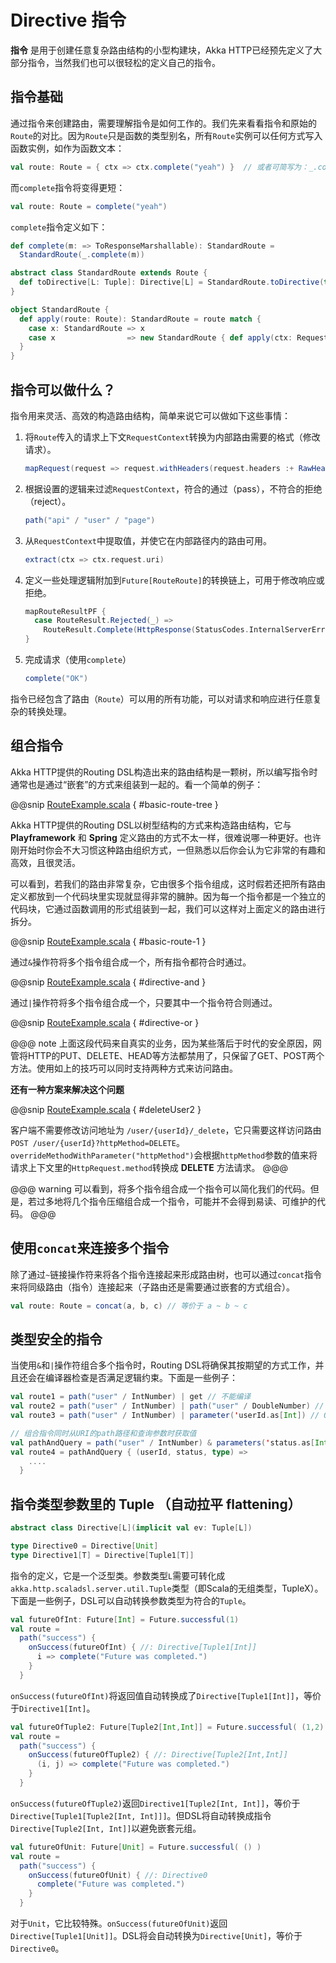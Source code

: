 # Directive 指令

**指令** 是用于创建任意复杂路由结构的小型构建块，Akka HTTP已经预先定义了大部分指令，当然我们也可以很轻松的定义自己的指令。

## 指令基础

通过指令来创建路由，需要理解指令是如何工作的。我们先来看看指令和原始的`Route`的对比。因为`Route`只是函数的类型别名，所有`Route`实例可以任何方式写入函数实例，如作为函数文本：

```scala
val route: Route = { ctx => ctx.complete("yeah") }  // 或者可简写为：_.complete("yeah")
```

而`complete`指令将变得更短：

```scala
val route: Route = complete("yeah")
```

`complete`指令定义如下：

```scala
def complete(m: => ToResponseMarshallable): StandardRoute =
  StandardRoute(_.complete(m))

abstract class StandardRoute extends Route {
  def toDirective[L: Tuple]: Directive[L] = StandardRoute.toDirective(this)
}

object StandardRoute {
  def apply(route: Route): StandardRoute = route match {
    case x: StandardRoute => x
    case x                => new StandardRoute { def apply(ctx: RequestContext) = x(ctx) }
  }
}
```

## 指令可以做什么？

指令用来灵活、高效的构造路由结构，简单来说它可以做如下这些事情：

1. 将`Route`传入的请求上下文`RequestContext`转换为内部路由需要的格式（修改请求）。
    ```scala
    mapRequest(request => request.withHeaders(request.headers :+ RawHeader("custom-key", "custom-value")))
    ```
2. 根据设置的逻辑来过滤`RequestContext`，符合的通过（pass），不符合的拒绝（reject）。
    ```scala
    path("api" / "user" / "page")
    ```
3. 从`RequestContext`中提取值，并使它在内部路径内的路由可用。
    ```scala
    extract(ctx => ctx.request.uri)
    ```
4. 定义一些处理逻辑附加到`Future[RouteRoute]`的转换链上，可用于修改响应或拒绝。
    ```scala
    mapRouteResultPF {
      case RouteResult.Rejected(_) =>
        RouteResult.Complete(HttpResponse(StatusCodes.InternalServerError))
    }
    ```
5. 完成请求（使用`complete`）
    ```scala
    complete("OK")
    ```

指令已经包含了路由（`Route`）可以用的所有功能，可以对请求和响应进行任意复杂的转换处理。

## 组合指令

Akka HTTP提供的Routing DSL构造出来的路由结构是一颗树，所以编写指令时通常也是通过“嵌套”的方式来组装到一起的。看一个简单的例子：

@@snip [RouteExample.scala](../../scala/book/example/route/RouteExample.scala) { #basic-route-tree }

Akka HTTP提供的Routing DSL以树型结构的方式来构造路由结构，它与 **Playframework** 和 **Spring** 定义路由的方式不太一样，很难说哪一种更好。也许刚开始时你会不大习惯这种路由组织方式，一但熟悉以后你会认为它非常的有趣和高效，且很灵活。

可以看到，若我们的路由非常复杂，它由很多个指令组成，这时假若还把所有路由定义都放到一个代码块里实现就显得非常的臃肿。因为每一个指令都是一个独立的代码块，它通过函数调用的形式组装到一起，我们可以这样对上面定义的路由进行拆分。

@@snip [RouteExample.scala](../../scala/book/example/route/RouteExample.scala) { #basic-route-1 }

通过`&`操作符将多个指令组合成一个，所有指令都符合时通过。

@@snip [RouteExample.scala](../../scala/book/example/route/RouteExample.scala) { #directive-and }

通过`|`操作符将多个指令组合成一个，只要其中一个指令符合则通过。

@@snip [RouteExample.scala](../../scala/book/example/route/RouteExample.scala) { #directive-or }

@@@ note
上面这段代码来自真实的业务，因为某些落后于时代的安全原因，网管将HTTP的PUT、DELETE、HEAD等方法都禁用了，只保留了GET、POST两个方法。使用如上的技巧可以同时支持两种方式来访问路由。

**还有一种方案来解决这个问题**

@@snip [RouteExample.scala](../../scala/book/example/route/RouteExample.scala) { #deleteUser2 }

客户端不需要修改访问地址为 `/user/{userId}/_delete`，它只需要这样访问路由 `POST /user/{userId}?httpMethod=DELETE`。`overrideMethodWithParameter("httpMethod")`会根据`httpMethod`参数的值来将请求上下文里的`HttpRequest.method`转换成 **DELETE** 方法请求。
@@@

@@@ warning
可以看到，将多个指令组合成一个指令可以简化我们的代码。但是，若过多地将几个指令压缩组合成一个指令，可能并不会得到易读、可维护的代码。
@@@

## 使用`concat`来连接多个指令

除了通过`~`链接操作符来将各个指令连接起来形成路由树，也可以通过`concat`指令来将同级路由（指令）连接起来（子路由还是需要通过嵌套的方式组合）。
```scala
val route: Route = concat(a, b, c) // 等价于 a ~ b ~ c
```

## 类型安全的指令

当使用`&`和`|`操作符组合多个指令时，Routing DSL将确保其按期望的方式工作，并且还会在编译器检查是否满足逻辑约束。下面是一些例子：

```scala
val route1 = path("user" / IntNumber) | get // 不能编译
val route2 = path("user" / IntNumber) | path("user" / DoubleNumber) // 不能编译
val route3 = path("user" / IntNumber) | parameter('userId.as[Int]) // OK

// 组合指令同时从URI的path路径和查询参数时获取值
val pathAndQuery = path("user" / IntNumber) & parameters('status.as[Int], 'type.as[Int])
val route4 = pathAndQuery { (userId, status, type) =>
    ....
  }
```

## 指令类型参数里的 Tuple （自动拉平 flattening）

```scala
abstract class Directive[L](implicit val ev: Tuple[L])

type Directive0 = Directive[Unit]
type Directive1[T] = Directive[Tuple1[T]]
```

指令的定义，它是一个泛型类。参数类型`L`需要可转化成`akka.http.scaladsl.server.util.Tuple`类型（即Scala的无组类型，TupleX）。下面是一些例子，DSL可以自动转换参数类型为符合的`Tuple`。

```scala
val futureOfInt: Future[Int] = Future.successful(1)
val route =
  path("success") {
    onSuccess(futureOfInt) { //: Directive[Tuple1[Int]]
      i => complete("Future was completed.")
    }
  }
```

`onSuccess(futureOfInt)`将返回值自动转换成了`Directive[Tuple1[Int]]`，等价于`Directive1[Int]`。

```scala
val futureOfTuple2: Future[Tuple2[Int,Int]] = Future.successful( (1,2) )
val route =
  path("success") {
    onSuccess(futureOfTuple2) { //: Directive[Tuple2[Int,Int]]
      (i, j) => complete("Future was completed.")
    }
  }
```

`onSuccess(futureOfTuple2)`返回`Directive1[Tuple2[Int, Int]]`，等价于`Directive[Tuple1[Tuple2[Int, Int]]]`。但DSL将自动转换成指令`Directive[Tuple2[Int, Int]]`以避免嵌套元组。

```scala
val futureOfUnit: Future[Unit] = Future.successful( () )
val route =
  path("success") {
    onSuccess(futureOfUnit) { //: Directive0
      complete("Future was completed.")
    }
  }
```

对于`Unit`，它比较特殊。`onSuccess(futureOfUnit)`返回`Directive[Tuple1[Unit]]`。DSL将会自动转换为`Directive[Unit]`，等价于`Directive0`。
